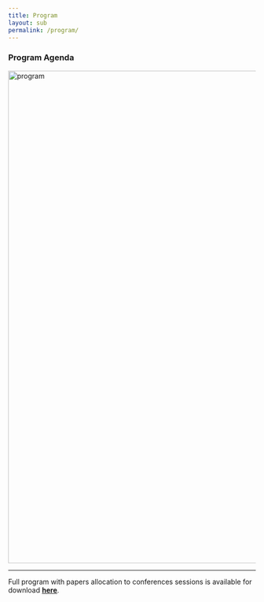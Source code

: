 ```yaml
---
title: Program
layout: sub
permalink: /program/
--- 
```


<h3>Program Agenda</h3>

<img src="/2022/assets/images/program_agenda.png" alt="program" width="1000"/>
<hr/>

Full program with papers allocation to conferences sessions is available for download <a href="/2022/assets/files/program_agenda.pdf" target="_blank"><b><u>here</u></b></a>. 
